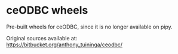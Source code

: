 # ceODBC wheels

Pre-built wheels for ceODBC, since it is no longer available on pipy.

Original sources available at: https://bitbucket.org/anthony_tuininga/ceodbc/

